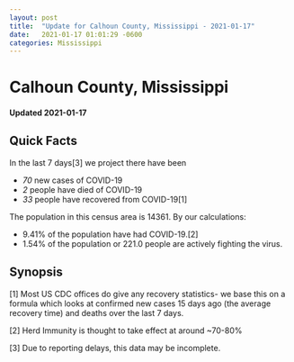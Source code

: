 ```yaml
---
layout: post
title:  "Update for Calhoun County, Mississippi - 2021-01-17"
date:   2021-01-17 01:01:29 -0600
categories: Mississippi
---
```


# Calhoun County, Mississippi
#### Updated 2021-01-17

## Quick Facts

In the last 7 days[3] we project there have been
- *70* new cases of COVID-19
- *2* people have died of COVID-19
- *33* people have recovered from COVID-19[1]

The population in this census area is 14361. By our calculations:
- 9.41% of the population have had COVID-19.[2]
- 1.54% of the population or 221.0 people are actively fighting the virus.

## Synopsis




[1] Most US CDC offices do give any recovery statistics- we base this on a formula which looks at confirmed new cases
15 days ago (the average recovery time) and deaths over the last 7 days.

[2] Herd Immunity is thought to take effect at around ~70-80%

[3] Due to reporting delays, this data may be incomplete.
 
    